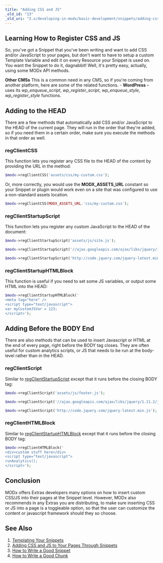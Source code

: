 ```yaml
---
title: "Adding CSS and JS"
_old_id: "13"
_old_uri: "2.x/developing-in-modx/basic-development/snippets/adding-css-and-js-to-your-pages-through-snippets"
---
```


## Learning How to Register CSS and JS

 So, you've got a Snippet that you've been writing and want to add CSS and/or JavaScript to your pages, but don't want to have to setup a custom Template Variable and edit it on every Resource your Snippet is used on. You want the Snippet to do it, dagnabbit! Well, it's pretty easy, actually, using some MODx API methods.

 **Other CMSs** 
 This is a common need in any CMS, so if you're coming from another platform, here are some of the related functions. - **WordPress** – uses its _wp\_enqueue\_script_, _wp\_register\_script_, _wp\_enqueue\_style_, _wp\_register\_style_ functions.

## Adding to the HEAD

 There are a few methods that automatically add CSS and/or JavaScript to the HEAD of the current page. They will run in the order that they're added, so if you need them in a certain order, make sure you execute the methods in that order as well.

### regClientCSS

 This function lets you register any CSS file to the HEAD of the content by providing the URL in the method:

 ``` php 
$modx->regClientCSS('assets/css/my-custom.css');
```

 Or, more correctly, you would use the **MODX\_ASSETS\_URL** constant so your Snippet or plugin would work even on a site that was configured to use a non-standard assets location.

 ``` php 
$modx->regClientCSS(MODX_ASSETS_URL.'css/my-custom.css');
```

### regClientStartupScript

 This function lets you register any custom JavaScript to the HEAD of the document:

 ``` php 
$modx->regClientStartupScript('assets/js/site.js');
```

 ``` php 
$modx->regClientStartupScript('//ajax.googleapis.com/ajax/libs/jquery/1.11.2/jquery.min.js"');
```

``` php 
$modx->regClientStartupScript('http://code.jquery.com/jquery-latest.min.js');
```

### regClientStartupHTMLBlock

 This function is useful if you need to set some JS variables, or output some HTML into the HEAD:

 ``` php 
$modx->regClientStartupHTMLBlock('
<meta tag="here" />
<script type="text/javascript">
var myCustomJSVar = 123;
</script>');
```

## Adding Before the BODY End

 There are also methods that can be used to insert Javascript or HTML at the end of every page, right before the BODY tag closes. They are often useful for custom analytics scripts, or JS that needs to be run at the body-level rather than in the HEAD.

### regClientScript

 Similar to [regClientStartupScript](#AddingCSSandJStoYourPagesThroughSnippets-regClientStartupScript) except that it runs before the closing BODY tag:

 ``` php 
$modx->regClientScript('assets/js/footer.js');
```

 ``` php 
$modx->regClientScript('//ajax.googleapis.com/ajax/libs/jquery/1.11.2/jquery.min.js"');
```

``` php 
$modx->regClientScript('http://code.jquery.com/jquery-latest.min.js');
```

### regClientHTMLBlock

 Similar to [regClientStartupHTMLBlock](#AddingCSSandJStoYourPagesThroughSnippets-regClientStartupHTMLBlock) except that it runs before the closing BODY tag:

 ``` php 
$modx->regClientHTMLBlock('
<div>custom stuff here</div>
<script type="text/javascript">
runAnalytics();
</script>');
```

## Conclusion

 MODx offers Extras developers many options on how to insert custom CSS/JS into their pages at the Snippet level. However, MODx also recommends in any Extras you are distributing, to make sure inserting CSS or JS into a page is a toggleable option, so that the user can customize the content or javascript framework should they so choose.

## See Also

1. [Templating Your Snippets](developing-in-modx/basic-development/snippets/templating-your-snippets)
2. [Adding CSS and JS to Your Pages Through Snippets](developing-in-modx/basic-development/snippets/adding-css-and-js-to-your-pages-through-snippets)
3. [How to Write a Good Snippet](developing-in-modx/basic-development/snippets/how-to-write-a-good-snippet)
4. [How to Write a Good Chunk](developing-in-modx/basic-development/snippets/how-to-write-a-good-chunk)

